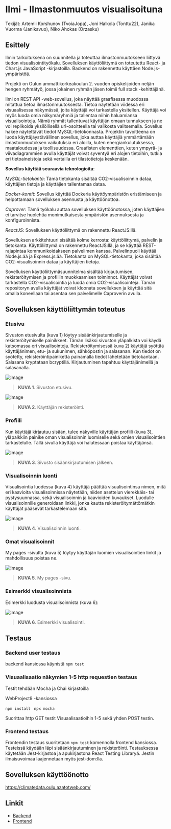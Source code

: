 # Ilmi - Ilmastonmuutos visualisoituna
Tekijät: Artemii Korshunov (TvoiaJopa), Joni Halkola (Tonttu22), Janika Vuorma (Janikavuo), Niko Ahokas (Orzasku)

## Esittely
Ilmin tarkoituksena on suunnitella ja toteuttaa ilmastonmuutokseen liittyvä tiedon visualisointityökalu. Sovelluksen käyttöliittymä on toteutettu React- ja Chart.js JavaScript -kirjastoilla. Backend on rakennettu käyttäen Node.js-ympäristöä. 

Projekti on Oulun ammattikorkeakoulun 2. vuoden opiskelijoiden neljän hengen ryhmätyö, jossa jokainen ryhmän jäsen toimii full stack -kehittäjänä.

Ilmi on REST API -web-sovellus, joka näyttää graafisessa muodossa mitattua tietoa ilmastonmuutoksesta. Tietoa näytetään viidessä eri visuaalisessa näkymässä, joita käyttäjä voi tarkastella yksitellen. Käyttäjä voi myös luoda omia näkymäryhmiä ja tallentaa niihin haluamiansa visualisointeja. Nämä ryhmät tallentuvat käyttäjän omaan tunnukseen ja ne voi replikoida yksilöllisellä url-osoitteella tai valikosta valitsemalla. Sovellus hakee näytettävät tiedot MySQL-tietokonnasta.
Projektin tavoitteena on luoda käyttäjäystävällinen sovellus, joka auttaa käyttäjiä ymmärtämään ilmastonmuutoksen vaikutuksia eri aloilla, kuten energiankulutuksessa, maataloudessa ja teollisuudessa. Graafisten elementtien, kuten ympyrä- ja viivadiagrammien avulla käyttäjät voivat syventyä eri alojen tietoihin, tutkia eri tietoaineistoja sekä vertailla eri tilastotietoja keskenään.

**Sovellus käyttää seuraavia teknologioita**: 

*MySQL-tietokanta*: Tämä tietokanta sisältää CO2-visualisoinnin dataa, käyttäjien tietoja ja käyttäjien tallentamaa dataa. 

*Docker-kontit*: Sovellus käyttää Dockeria käyttöympäristön eristämiseen ja helpottamaan sovelluksen asennusta ja käyttöönottoa. 

*Caprover*: Tämä työkalu auttaa sovelluksen käyttöönotossa, joten käyttäjien ei tarvitse huolehtia monimutkaisesta ympäristön asennuksesta ja konfiguroinnista. 

*ReactJS*: Sovelluksen käyttöliittymä on rakennettu ReactJS:llä. 

Sovelluksen arkkitehtuuri sisältää kolme kerrosta: käyttöliittymä, palvelin ja tietokanta. Käyttöliittymä on rakennettu ReactJS:llä, ja se käyttää REST-rajapintaa kommunikoidakseen palvelimen kanssa. Palvelinpuoli käyttää Node.js:ää ja Express.js:ää. Tietokanta on MySQL-tietokanta, joka sisältää CO2-visualisoinnin dataa ja käyttäjien tietoja. 

Sovelluksen käyttöliittymäsuunnitelma sisältää kirjautumisen, rekisteröitymisen ja profiilin muokkaamisen toiminnot. Käyttäjät voivat tarkastella CO2-visualisointia ja luoda omia CO2-visualisointeja. Tämän repositoryn avulla käyttäjät voivat kloonata sovelluksen ja käyttää sitä omalla koneellaan tai asentaa sen palvelimelle Caproverin avulla.


## Sovelluksen käyttöliittymän toteutus

### Etusivu
Sivuston etusivulta (kuva 1) löytyy sisäänkirjautumiselle ja rekisteröitymiselle painikkeet. Tämän lisäksi sivuston yläpalkista voi käydä katsomassa eri visualisointeja. Rekisteröitymisessä kuva 2) käyttäjä syöttää käyttäjänimen, etu- ja sukunimen, sähköpostin ja salasanan. Kun tiedot on syötetty, rekisteröintipainiketta painamalla tiedot lähetetään tietokantaan. Salasana kryptataan bcryptillä. Kirjautuminen tapahtuu käyttäjänimellä ja salasanalla.

![image](https://user-images.githubusercontent.com/112496055/235734794-aa9de55c-a959-4884-9821-8fa0302c3be4.png)
> **KUVA 1**. Sivuston etusivu.

![image](https://user-images.githubusercontent.com/112496055/235734893-a8c79dbb-4c1e-4141-9330-c3aebfc3d835.png)
> **KUVA 2**. Käyttäjän rekisteröinti.

### Profiili
Kun käyttäjä kirjautuu sisään, tulee näkyville käyttäjän profiili (kuva 3), yläpalkkiin painike oman visualisoinnin luomiselle sekä omien visualisointien tarkastelulle. Tällä sivulla käyttäjä voi halutessaan poistaa käyttäjänsä.

![image](https://user-images.githubusercontent.com/112496055/235735105-9d6879b3-896e-41b7-b973-057b026ef4e0.png)
> **KUVA 3**. Sivusto sisäänkirjautumisen jälkeen.

### Visualisoinnin luonti
Visualisointia luodessa (kuva 4) käyttäjä päättää visualisointinsa nimen, mitä eri kaavioita visualisoinnissa näytetään, niiden asettelun vierekkäis- tai pystysuunnassa, sekä visualisoinnin ja kaavioiden kuvaukset. Luodulle visualisoinnille generoidaan linkki, jonka kautta rekisteröitymättömätkin käyttäjät pääsevät tarkastelemaan sitä.

![image](https://user-images.githubusercontent.com/112496055/235735173-f3f57136-cf89-4137-be68-f8e6ffcf7683.png)
> **KUVA 4**. Visualisoinnin luonti.

### Omat visualisoinnit
My pages -sivulta (kuva 5) löytyy käyttäjän luomien visualisointien linkit ja mahdollisuus poistaa ne.

![image](https://user-images.githubusercontent.com/112496055/235735224-e108f288-e539-461d-b730-32164dde8864.png)
> **KUVA 5**. My pages -sivu.

### Esimerkki visualisoinnista
Esimerkki luodusta visualisoinnista (kuva 6):

![image](https://user-images.githubusercontent.com/112496055/235735255-e8e82689-f3ed-477e-997d-593d4cd91b7d.png)
> **KUVA 6**. Esimerkki visualisointi.

## Testaus
### Backend user testaus
backend kansiossa käynistä  ``` npm test ``` 

### Visuaalisaatio näkymien 1-5 http requestien testaus
Testit tehdään Mocha ja Chai kirjastoilla

WebProject9 -kansiossa 

 ```npm install ```
 ```npx mocha ```

Suorittaa http GET testit Visuaalisaatioihin 1-5 sekä yhden POST testin.

### Frontend testaus
Frontendin testaus suoritetaan ```npm test``` komennolla frontend kansiossa. 
Testeissä käydään läpi sisäänkirjautuminen ja rekisteröinti. Testauksessa käytetään Jest-kirjastoa ja apukirjastona React Testing Libraryä. Jestin ilmaisuvoimaa laajennetaan myös jest-dom:lla.

## Sovelluksen käyttöönotto 
https://climatedata.oulu.azatotweb.com/

## Linkit
* [Backend](https://webproj9.oulu.azatotweb.com)
* [Frontend](https://visualiztions.oulu.azatotweb.com)
